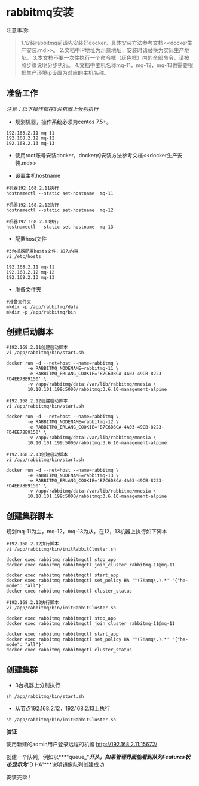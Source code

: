 # rabbitmq安装
注意事项:
> 1.安装rabbitmq前请先安装好docker，具体安装方法参考文档<<docker生产安装.md>>。
> 2.文档中IP地址为示意地址，安装时请替换为实际生产地址。
> 3.本文档不要一次性执行一个命令框（灰色框）内的全部命令，请按照步骤说明分步执行。
> 4.文档中主机名称mq-11，mq-12，mq-13也需要根据生产环境ip设置为对应的主机名称。


## 准备工作
*注意：以下操作都在3台机器上分别执行*

- 规划机器，操作系统必须为centos 7.5+。
  

~~~
192.168.2.11 mq-11
192.168.2.12 mq-12
192.168.2.13 mq-13
~~~

- 使用root账号安装docker，docker的安装方法参考文档<<docker生产安装.md>>

- 设置主机hostname
~~~
#机器192.168.2.11执行
hostnamectl --static set-hostname  mq-11

#机器192.168.2.12执行
hostnamectl --static set-hostname  mq-12

#机器192.168.2.13执行
hostnamectl --static set-hostname  mq-13
~~~

- 配置host文件

~~~
#3台机器配置hosts文件，加入内容
vi /etc/hosts
~~~
~~~
192.168.2.11 mq-11
192.168.2.12 mq-12
192.168.2.13 mq-13
~~~

- 准备文件夹


~~~shell
#准备文件夹
mkdir -p /app/rabbitmq/data
mkdir -p /app/rabbitmq/bin
~~~
## 创建启动脚本
~~~
#192.168.2.11创建启动脚本
vi /app/rabbitmq/bin/start.sh
~~~
~~~
docker run -d --net=host --name=rabbitmq \
        -e RABBITMQ_NODENAME=rabbitmq-11 \
        -e RABBITMQ_ERLANG_COOKIE='B7C6D8CA-4A03-49CB-8223-FD4EE7BE9150' \
        -v /app/rabbitmq/data:/var/lib/rabbitmq/mnesia \
        10.10.101.199:5000/rabbitmq:3.6.10-management-alpine
~~~

~~~
#192.168.2.12创建启动脚本
vi /app/rabbitmq/bin/start.sh
~~~
~~~
docker run -d --net=host --name=rabbitmq \
        -e RABBITMQ_NODENAME=rabbitmq-12 \
        -e RABBITMQ_ERLANG_COOKIE='B7C6D8CA-4A03-49CB-8223-FD4EE7BE9150' \
        -v /app/rabbitmq/data:/var/lib/rabbitmq/mnesia \
        10.10.101.199:5000/rabbitmq:3.6.10-management-alpine
~~~

~~~
#192.168.2.13创建启动脚本
vi /app/rabbitmq/bin/start.sh
~~~
~~~
docker run -d --net=host --name=rabbitmq \
        -e RABBITMQ_NODENAME=rabbitmq-13 \
        -e RABBITMQ_ERLANG_COOKIE='B7C6D8CA-4A03-49CB-8223-FD4EE7BE9150' \
        -v /app/rabbitmq/data:/var/lib/rabbitmq/mnesia \
        10.10.101.199:5000/rabbitmq:3.6.10-management-alpine
~~~

## 创建集群脚本

规划mq-11为主，mq-12，mq-13为从，在12，13机器上执行如下脚本

~~~
#192.168.2.12执行脚本
vi /app/rabbitmq/bin/initRabbitCluster.sh
~~~
~~~
docker exec rabbitmq rabbitmqctl stop_app
docker exec rabbitmq rabbitmqctl join_cluster rabbitmq-11@mq-11

docker exec rabbitmq rabbitmqctl start_app
docker exec rabbitmq rabbitmqctl set_policy HA '^(?!amq\.).*' '{"ha-mode": "all"}'
docker exec rabbitmq rabbitmqctl cluster_status
~~~


~~~
#192.168.2.13执行脚本
vi /app/rabbitmq/bin/initRabbitCluster.sh
~~~
~~~
docker exec rabbitmq rabbitmqctl stop_app
docker exec rabbitmq rabbitmqctl join_cluster rabbitmq-11@mq-11

docker exec rabbitmq rabbitmqctl start_app
docker exec rabbitmq rabbitmqctl set_policy HA '^(?!amq\.).*' '{"ha-mode": "all"}'
docker exec rabbitmq rabbitmqctl cluster_status
~~~

## 创建集群

- 3台机器上分别执行

~~~
sh /app/rabbitmq/bin/start.sh
~~~

- 从节点192.168.2.12，192.168.2.13上执行
~~~
sh /app/rabbitmq/bin/initRabbitCluster.sh
~~~

**验证**

使用新建的admin用户登录远程的机器 http://192.168.2.11:15672/

创建一个队列，例如以***"queue_"***开头，如果管理界面能看到队列Features状态显示为***“D HA”***说明镜像队列创建成功

安装完毕！